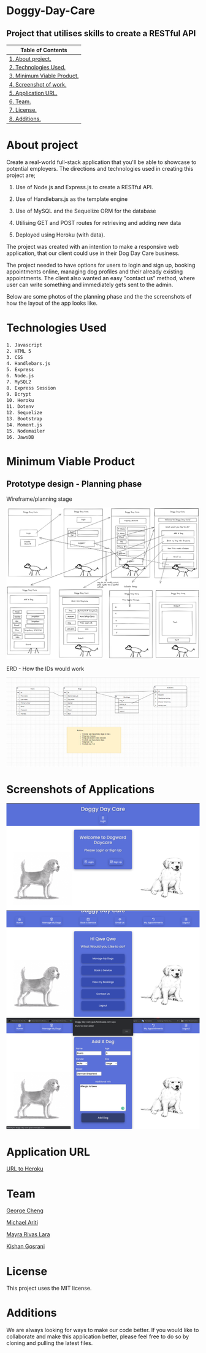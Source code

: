 # Doggy-Day-Care
## Project that utilises skills to create a RESTful API

| Table of Contents                               |
| ----------------------------------------------- |
| [1. About project.](#about-project)                 |
| [2. Technologies Used.](#technologies-used)                   |
| [3. Minimum Viable Product.](#minimum-viable-product) |
| [4. Screenshot of work.](#screenshot-of-work)               |
| [5. Application URL.](#application-url)                             |
| [6. Team.](#team)                         |
| [7. License.](#license)              |
| [8. Additions.](#additions)     |


# About project

Create a real-world full-stack application that you'll be able to showcase to potential employers. The directions and technologies used in creating this project are;

1. Use of Node.js and Express.js to create a  RESTful API.

2. Use of Handlebars.js as the template engine

3. Use of MySQL and the Sequelize ORM for the database

4. Utilising GET and POST routes for retrieving and adding new data

5. Deployed using Heroku (with data).

The project was created with an intention to make a responsive web application, that our client could use in their Dog Day Care business.

The project needed to have options for users to login and sign up, booking appointments online, managing dog profiles and their already existing appointments. The client also wanted an easy "contact us" method, where user can write something and immediately gets sent to the admin.

Below are some photos of the planning phase and the the screenshots of how the layout of the app looks like.

# Technologies Used 

```
1. Javascript
2. HTML 5
3. CSS
4. Handlebars.js
5. Express
6. Node.js
7. MySQL2
8. Express Session
9. Bcrypt
10. Heroku
11. Dotenv
12. Sequelize 
13. Bootstrap
14. Moment.js
15. Nodemailer
16. JawsDB
```

# Minimum Viable Product 
## Prototype design - Planning phase

Wireframe/planning stage

![one](assets/wireframe.png)

ERD - How the IDs would work

![two](assets/ERD.png)

# Screenshots of Applications

![three](assets/heroku_one.png)
![four](assets/heroku_two.png)
![five](assets/heroku_three.png)


# Application URL

[URL to Heroku](https://doggy-day-care-gula.herokuapp.com/)

# Team

[George Cheng](https://github.com/opticsl8b)

[Michael Ariti](https://github.com/MichaelFellas)

[Mayra Rivas Lara](https://github.com/MayraRivasLara)

[Kishan Gosrani](https://github.com/kishan254)

# License

This project uses the MIT license.

# Additions

We are always looking for ways to make our code better. If you would like to collaborate and make this application better, please feel free to do so by cloning and pulling the latest files.

